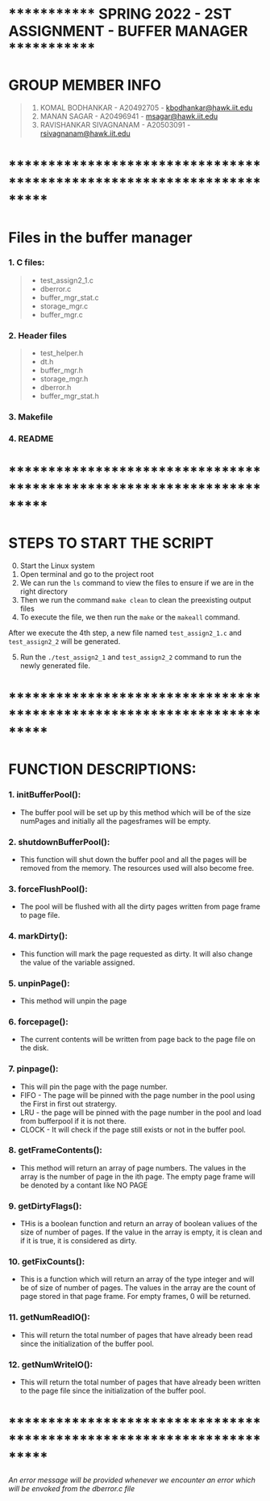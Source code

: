 # *********** SPRING 2022 - 2ST ASSIGNMENT - BUFFER MANAGER *********** #

#  GROUP MEMBER INFO #


  >  1. KOMAL BODHANKAR - A20492705 - kbodhankar@hawk.iit.edu
  >  2. MANAN SAGAR - A20496941 - msagar@hawk.iit.edu
  > 3. RAVISHANKAR SIVAGNANAM - A20503091 - rsivagnanam@hawk.iit.edu

# ********************************************************************* #

# Files in the buffer manager #

###  1. C files:
 > - test_assign2_1.c
 > - dberror.c
 > - buffer_mgr_stat.c
 > - storage_mgr.c
 > - buffer_mgr.c
###  2. Header files
 > - test_helper.h
 > - dt.h
 > - buffer_mgr.h
 > - storage_mgr.h
 > - dberror.h
 > - buffer_mgr_stat.h
###   3. Makefile
###   4. README

# ********************************************************************* #

# STEPS TO START THE SCRIPT #

0. Start the Linux system
1. Open terminal and go to the project root
2. We can run the `ls` command to view the files to ensure if we are in the right directory
3. Then we run the command `make clean` to clean the preexisting output files
4. To execute the file, we then run the `make` or the `makeall` command.

After we execute the 4th step, a new file named `test_assign2_1.c` and `test_assign2_2` will be generated.

5. Run the `./test_assign2_1` and `test_assign2_2` command to run the newly generated file. 


# ********************************************************************* #

# FUNCTION DESCRIPTIONS: #

### 1.  initBufferPool():
- The buffer pool will be set up by this method which will be of the size numPages and initially all the pagesframes will be empty. 

### 2. shutdownBufferPool():
- This function will shut down the buffer pool and all the pages will be removed from the memory. The resources used will also become free. 

### 3. forceFlushPool():
- The pool will be flushed with all the dirty pages written from page frame to page file.

### 4. markDirty():
- This function will mark the page requested as dirty. It will also change the value of the variable assigned. 

### 5. unpinPage():
- This method will unpin the page

### 6. forcepage():
- The current contents will be written from page back to the page file on the disk.

### 7. pinpage():
- This will pin the page with the page number. 
- FIFO - The page will be pinned with the page number in the pool using the  First in first out stratergy. 
- LRU - the page will be pinned with the page number in the pool and load from bufferpool if it is not there. 
- CLOCK - It will check if the page still exists or not in the buffer pool. 

### 8. getFrameContents():
- This method will return an array of page numbers. The values in the array is the number of page in the ith page. The empty page frame will be denoted by a contant like NO PAGE

### 9. getDirtyFlags():
-  THis is a boolean function and return an array of boolean valiues of the size of number of pages. If the value in the array is empty, it is clean and if it is true, it is considered as dirty. 

### 10. getFixCounts():
- This is a function which will return an array of the type integer and will be of size of number of pages. The values in the array are the count of page stored in that page frame. For empty frames, 0 will be returned. 

### 11. getNumReadIO(): 
- This will return the total number of pages that have already been read since the initialization of the buffer pool. 

### 12. getNumWriteIO():
- This will return the total number of pages that have already been written to the page file since the initialization of the buffer pool. 

# ********************************************************************* #

*An error message will be provided whenever we encounter an error which will be envoked from the dberror.c file*
